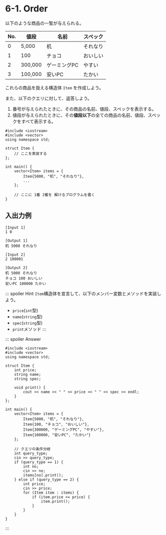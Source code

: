 # 6-1. Order

以下のような商品の一覧が与えられる。

| No. | 値段    | 名前         | スペック |
| --- | ------- | ------------ | -------- |
| 0   | 5,000   | 机           | それなり |
| 1   | 100     | チョコ       | おいしい |
| 2   | 300,000 | ゲーミングPC | やすい   |
| 3   | 100,000 | 安いPC       | たかい   |

これらの商品を扱える構造体 `Item` を作成しよう。

また、以下のクエリに対して、返答しよう。

1. 番号が与えられたときに、その商品の名前、値段、スペックを表示する。
2. 値段が与えられたときに、その**値段以下**の全ての商品の名前、値段、スペックをすべて表示する。



```cpp:line-numbers
#include <iostream>
#include <vector>
using namespace std;

struct Item {
    // ここを実装する
};

int main() {
    vector<Item> items = {
        Item{5000, "机", "それなり"},
        ...
    };
    
    // ここに 1番 2番を 解けるプログラムを書く
}
```

## 入出力例
```text
[Input 1]
1 0
```

```text
[Output 1]
机 5000 それなり
```

```text
[Input 2]
2 100001
```

```text
[Output 2]
机 5000 それなり
チョコ 100 おいしい
安いPC 100000 たかい
```

::: spoiler Hint
`Item`構造体を宣言して、以下のメンバー変数とメソッドを実装しよう。
- `price`(`int`型)
- `name`(`string`型)
- `spec`(`string`型)
- `print`メソッド
:::

::: spoiler Answer
```cpp:line-numbers
#include <iostream>
#include <vector>
using namespace std;

struct Item {
    int price;
    string name;
    string spec;

    void print() {
        cout << name << " " << price << " " << spec << endl;
    }
};

int main() {
    vector<Item> items = {
        Item{5000, "机", "それなり"},
        Item{100, "チョコ", "おいしい"},
        Item{300000, "ゲーミングPC", "やすい"},
        Item{100000, "安いPC", "たかい"}
    };
    
    // クエリの条件分岐
    int query_type;
    cin >> query_type;
    if (query_type == 1) {
        int no;
        cin >> no;
        items[no].print();
    } else if (query_type == 2) {
        int price;
        cin >> price;
        for (Item item : items) {
            if (item.price <= price) {
                item.print();
            }
        }
    }
}
```

:::